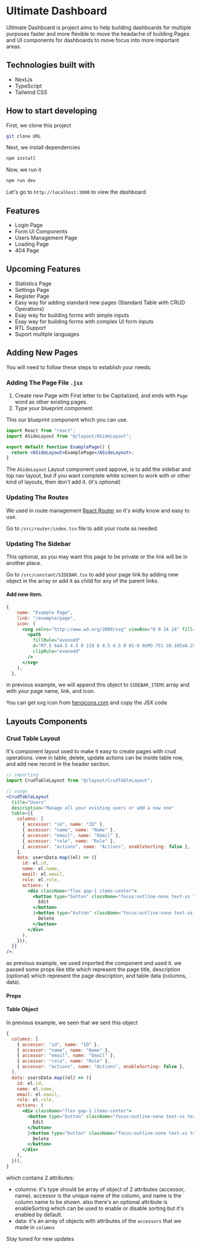 # Ultimate Dashboard

Ultimate Dashboard is project aims to help building dashboards for multiple purposes faster and more flexible to move the headache of building Pages and UI components for dashboards to move focus into more important areas.

## Technologies built with

- NextJs
- TypeScript
- Tailwind CSS

## How to start developing

First, we clone this project

```bash
git clone URL
```

Next, we install dependencies

```bash
npm install
```

Now, we run it

```bash
npm run dev
```

Let's go to `http://localhost:3000` to view the dashboard

## Features

- Login Page
- Form UI Components
- Users Management Page
- Loading Page
- 404 Page

## Upcoming Features

- Statistics Page
- Settings Page
- Register Page
- Easy way for adding standard new pages (Standard Table with CRUD Operations)
- Esay way for building forms with simple inputs
- Esay way for building forms with complex UI form inputs
- RTL Support
- Suport mulitple languages

## Adding New Pages

You will need to follow these steps to establish your needs.

### Adding The Page File `.jsx`

1. Create new Page with First letter to be Capitalized, and ends with `Page` word as other existing pages.
1. Type your blueprint component.

This our blueprint component which you can use.

```jsx
import React from "react";
import ASideLayout from "@/layout/ASideLayout";

export default function ExamplePage() {
  return <ASideLayout>ExamplePage</ASideLayout>;
}
```

The `ASideLayout` Layout component used appove, is to add the sidebar and top nav layout, but if you want complete white screen to work with or other kind of layouts, then don't add it. (it's optional)

### Updating The Routes

We used in route management [React Router](https://reactrouter.com/en/main) so it's widly know and easy to use.

Go to `/src/router/index.tsx` file to add your route as needed.

### Updating The Sidebar

This optional, as you may want this page to be private or the link will be in another place.

Go to `/src/constant/SIDEBAR.tsx` to add your page link by adding new object in the array or add it as child for any of the parent links.

#### Add new item.

```jsx
{
    name: "Example Page",
    link: "/example/page",
    icon: (
      <svg xmlns="http://www.w3.org/2000/svg" viewBox="0 0 24 24" fill="currentColor">
        <path
          fillRule="evenodd"
          d="M7.5 6a4.5 4.5 0 119 0 4.5 4.5 0 01-9 0zM3.751 20.105a8.25 8.25 0 0116.498 0 .75.75 0 01-.437.695A18.683 18.683 0 0112 22.5c-2.786 0-5.433-.608-7.812-1.7a.75.75 0 01-.437-.695z"
          clipRule="evenodd"
        />
      </svg>
    ),
  },
```

in previous example, we will append this object to `SIDEBAR_ITEMS` array and with your page name, link, and icon.

You can get svg icon from [heroicons.com](https://heroicons.com) and copy the JSX code

## Layouts Components

### Crud Table Layout

It's component layout used to make it easy to create pages with crud operations. view in table, delete, update actions can be inside table row, and add new record in the header section.

```jsx
// importing
import CrudTableLayout from "@/layout/CrudTableLayout";

// usage
<CrudTableLayout
  title="Users"
  description="Manage all your existing users or add a new one"
  table={{
    columns: [
      { accessor: "id", name: "ID" },
      { accessor: "name", name: "Name" },
      { accessor: "email", name: "Email" },
      { accessor: "role", name: "Role" },
      { accessor: "actions", name: "Actions", enableSorting: false },
    ],
    data: usersData.map((el) => ({
      id: el.id,
      name: el.name,
      email: el.email,
      role: el.role,
      actions: (
        <div className="flex gap-1 items-center">
          <button type="button" className="focus:outline-none text-xs text-blue-600 font-medium hover:underline">
            Edit
          </button>
          |<button type="button" className="focus:outline-none text-xs text-red-600 font-medium hover:underline">
            Delete
          </button>
        </div>
      ),
    })),
  }}
/>;
```

as previous example, we used imported the component and used it. we passed some props like title which represent the page title, description (optional) which represent the page description, and table data (columns, data).

#### Props

#### Table Object

In previous example, we seen that we sent this object

```jsx
{
  columns: [
    { accessor: "id", name: "ID" },
    { accessor: "name", name: "Name" },
    { accessor: "email", name: "Email" },
    { accessor: "role", name: "Role" },
    { accessor: "actions", name: "Actions", enableSorting: false },
  ],
  data: usersData.map((el) => ({
    id: el.id,
    name: el.name,
    email: el.email,
    role: el.role,
    actions: (
      <div className="flex gap-1 items-center">
        <button type="button" className="focus:outline-none text-xs text-blue-600 font-medium hover:underline">
          Edit
        </button>
        |<button type="button" className="focus:outline-none text-xs text-red-600 font-medium hover:underline">
          Delete
        </button>
      </div>
    ),
  })),
}
```

which contains 2 attributes:

- columns: it's type should be array of object of 2 attributes (accessor, name). accessor is the unique name of the column, and name is the column name to be shown. also there's an optional attribute is enableSorting which can be used to enable or disable sorting but it's enabled by default.
- data: it's an array of objects with attributes of the `accessors` that we made in `columns`

Stay tuned for new updates

